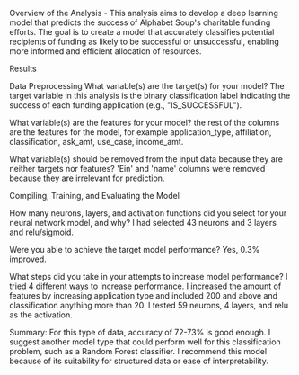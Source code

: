 Overview of the Analysis - 
This analysis aims to develop a deep learning model that predicts the success of Alphabet Soup's charitable funding efforts. The goal is to create a model that accurately classifies potential recipients of funding as likely to be successful or unsuccessful, enabling more informed and efficient allocation of resources.

Results

Data Preprocessing
What variable(s) are the target(s) for your model? 
The target variable in this analysis is the binary classification label indicating the success of each funding application (e.g., "IS_SUCCESSFUL").

What variable(s) are the features for your model?
the rest of the columns are the features for the model, for example application_type, affiliation, classification, ask_amt, use_case, income_amt.

What variable(s) should be removed from the input data because they are neither targets nor features?
'Ein' and 'name' columns were removed because they are irrelevant for prediction.

Compiling, Training, and Evaluating the Model

How many neurons, layers, and activation functions did you select for your neural network model, and why?
I had selected 43 neurons and 3 layers and relu/sigmoid.

Were you able to achieve the target model performance?
Yes, 0.3% improved.

What steps did you take in your attempts to increase model performance?
I tried 4 different ways to increase performance. I increased the amount of features by increasing application type and included 200 and above and classification anything more than 20. I tested 59 neurons, 4 layers, and relu as the activation.

Summary: For this type of data, accuracy of 72-73% is good enough. 
I suggest another model type that could perform well for this classification problem, such as a Random Forest classifier. I recommend this model because of its suitability for structured data or ease of interpretability.

